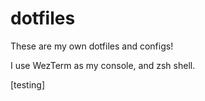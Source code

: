 # dotfiles
These are my own dotfiles and configs!

I use WezTerm as my console, and zsh shell.

[testing]
